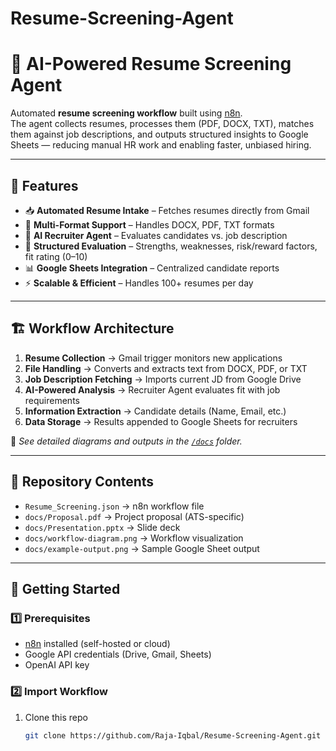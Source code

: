 # Resume-Screening-Agent
# 🤖 AI-Powered Resume Screening Agent

Automated **resume screening workflow** built using [n8n](https://n8n.io/).  
The agent collects resumes, processes them (PDF, DOCX, TXT), matches them against job descriptions, and outputs structured insights to Google Sheets — reducing manual HR work and enabling faster, unbiased hiring.

---

## 📌 Features
- 📥 **Automated Resume Intake** – Fetches resumes directly from Gmail  
- 📂 **Multi-Format Support** – Handles DOCX, PDF, TXT formats  
- 🧠 **AI Recruiter Agent** – Evaluates candidates vs. job description  
- 📝 **Structured Evaluation** – Strengths, weaknesses, risk/reward factors, fit rating (0–10)  
- 📊 **Google Sheets Integration** – Centralized candidate reports  
- ⚡ **Scalable & Efficient** – Handles 100+ resumes per day  

---

## 🏗️ Workflow Architecture
1. **Resume Collection** → Gmail trigger monitors new applications  
2. **File Handling** → Converts and extracts text from DOCX, PDF, or TXT  
3. **Job Description Fetching** → Imports current JD from Google Drive  
4. **AI-Powered Analysis** → Recruiter Agent evaluates fit with job requirements  
5. **Information Extraction** → Candidate details (Name, Email, etc.)  
6. **Data Storage** → Results appended to Google Sheets for recruiters  

📌 *See detailed diagrams and outputs in the [`/docs`](./docs) folder.*  

---

## 📂 Repository Contents
- `Resume_Screening.json` → n8n workflow file  
- `docs/Proposal.pdf` → Project proposal (ATS-specific)  
- `docs/Presentation.pptx` → Slide deck  
- `docs/workflow-diagram.png` → Workflow visualization  
- `docs/example-output.png` → Sample Google Sheet output  

---

## 🚀 Getting Started

### 1️⃣ Prerequisites
- [n8n](https://docs.n8n.io/getting-started/installation/) installed (self-hosted or cloud)  
- Google API credentials (Drive, Gmail, Sheets)  
- OpenAI API key  

### 2️⃣ Import Workflow
1. Clone this repo  
   ```bash
   git clone https://github.com/Raja-Iqbal/Resume-Screening-Agent.git
